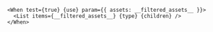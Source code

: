 
```svelte mode="static" label="structure"
<When test={true} {use} param={{ assets: __filtered_assets__ }}>
  <List items={__filtered_assets__} {type} {children} />
</When>
```
